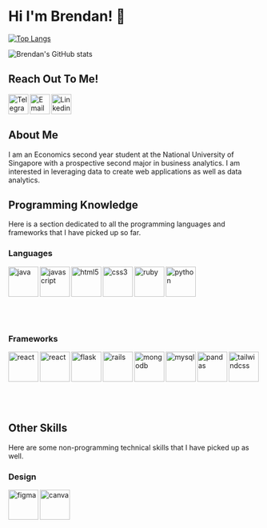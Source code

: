 # Hi I'm Brendan! 👋

[![Top Langs](https://github-readme-stats.vercel.app/api/top-langs/?username=BrendanCheong&layout=compact&theme=nightowl&count_private=true&langs_count=10&hide=jupyter%20notebook,Tex,Vim%20script,ActionScript,DockerFile,HTML,CSS)](https://github.com/anuraghazra/github-readme-stats)

![Brendan's GitHub stats](https://github-readme-stats.vercel.app/api?username=BrendanCheong&show_icons=true&theme=aura)
## Reach Out To Me!

<a href="https://www.linkedin.com/in/brendan-cheong-ern-jie/">
  <img align="center" src="https://raw.githubusercontent.com/rahuldkjain/github-profile-readme-generator/master/src/images/icons/Social/linked-in-alt.svg" alt="Linkedin" height="40" width="40" />
</a>

<a href="https://t.me/brendanbrendanbrendan">
  <img align="left" alt="Telegram" width="40px" src="https://cdn.jsdelivr.net/npm/simple-icons@v3/icons/telegram.svg" />
</a>

<a href="mailto: brendan_cej@u.nus.edu">
  <img align="left" alt="Email" width="40px" src="https://cdn.jsdelivr.net/npm/simple-icons@v3/icons/microsoftoutlook.svg" />
</a>

<br/>

## About Me

I am an Economics second year student at the National University of Singapore with a prospective second major in business analytics. I am interested in leveraging data to create web applications as well as data analytics.

## Programming Knowledge
Here is a section dedicated to all the programming languages and frameworks that I have picked up so far.

### Languages

<img align="left" alt="java" width="60px" src="https://cdn.jsdelivr.net/gh/devicons/devicon/icons/java/java-original.svg" />

<img src="https://cdn.jsdelivr.net/gh/devicons/devicon/icons/python/python-original.svg" alt="python" width="60px" />

<img align="left" alt="javascript" width="60px" src="https://cdn.jsdelivr.net/gh/devicons/devicon/icons/javascript/javascript-plain.svg" />

<img align="left" alt="html5" width="60px" src="https://cdn.jsdelivr.net/gh/devicons/devicon/icons/html5/html5-original.svg" />

<img align="left" alt="css3" width="60px" src="https://cdn.jsdelivr.net/gh/devicons/devicon/icons/css3/css3-original.svg" />

<img align="left" alt="ruby" width="60px" src="https://cdn.jsdelivr.net/gh/devicons/devicon/icons/ruby/ruby-original.svg" />


[comment]: <> (https://devicon.dev/)

<br/>
<br/>
<br/>
<br/>

### Frameworks

<img align="left" alt="react" width="60px" src="https://cdn.jsdelivr.net/gh/devicons/devicon/icons/react/react-original.svg" />

<img align="left" alt="react" width="60px" src="https://cdn.jsdelivr.net/gh/devicons/devicon/icons/nodejs/nodejs-original.svg" />

<img src="https://cdn.jsdelivr.net/gh/devicons/devicon/icons/tailwindcss/tailwindcss-plain.svg" alt="tailwindcss" width="60px"/>

<img align="left" alt="flask" width="60px" src="https://cdn.jsdelivr.net/gh/devicons/devicon/icons/flask/flask-original.svg" />

<img align="left" alt="rails" width="60px" src="https://cdn.jsdelivr.net/gh/devicons/devicon/icons/rails/rails-plain-wordmark.svg" />

<img align="left" alt="mongodb" width="60px" src="https://cdn.jsdelivr.net/gh/devicons/devicon/icons/mongodb/mongodb-original-wordmark.svg" />

<img align="left" alt="mysql" width="60px" src="https://cdn.jsdelivr.net/gh/devicons/devicon/icons/mysql/mysql-original-wordmark.svg" />

<img align="left" alt="pandas" width="60px" src="https://cdn.jsdelivr.net/gh/devicons/devicon/icons/pandas/pandas-original-wordmark.svg" />

<br/>
<br/>
<br/>
<br/>

## Other Skills
Here are some non-programming technical skills that I have picked up as well.

### Design

<img align="left" alt="figma" width="60px" src="https://cdn.jsdelivr.net/gh/devicons/devicon/icons/figma/figma-original.svg" />

<img src="https://cdn.jsdelivr.net/gh/devicons/devicon/icons/canva/canva-original.svg" align="left" alt="canva" width="60px"/>
